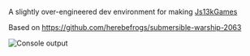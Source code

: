 A slightly over-engineered dev environment for making [Js13kGames](https://js13kgames.com/)

Based on https://github.com/herebefrogs/submersible-warship-2063

![Console output](https://i.imgur.com/ZcyZj3f.png)

